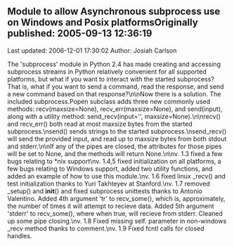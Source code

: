 ## Module to allow Asynchronous subprocess use on Windows and Posix platformsOriginally published: 2005-09-13 12:36:19 
Last updated: 2006-12-01 17:30:02 
Author: Josiah Carlson 
 
The 'subprocess' module in Python 2.4 has made creating and accessing subprocess streams in Python relatively convenient for all supported platforms, but what if you want to interact with the started subprocess?  That is, what if you want to send a command, read the response, and send a new command based on that response?\n\nNow there is a solution.  The included subprocess.Popen subclass adds three new commonly used methods: recv(maxsize=None), recv_err(maxsize=None), and send(input), along with a utility method: send_recv(input='', maxsize=None).\n\nrecv() and recv_err() both read at most maxsize bytes from the started subprocess.\nsend() sends strings to the started subprocess.\nsend_recv() will send the provided input, and read up to maxsize bytes from both stdout and stderr.\n\nIf any of the pipes are closed, the attributes for those pipes will be set to None, and the methods will return None.\n\nv. 1.3 fixed a few bugs relating to *nix support\nv. 1.4,5 fixed initialization on all platforms, a few bugs relating to Windows support, added two utility functions, and added an example of how to use this module.\nv. 1.6 fixed linux _recv() and test initialization thanks to Yuri Takhteyev at Stanford.\nv. 1.7 removed _setup() and __init__() and fixed subprocess unittests thanks to Antonio Valentino.  Added 4th argument 'tr' to recv_some(), which is, approximately, the number of times it will attempt to recieve data.  Added 5th argument 'stderr' to recv_some(), where when true, will recieve from stderr.  Cleaned up some pipe closing.\nv. 1.8 Fixed missing self. parameter in non-windows _recv method thanks to comment.\nv. 1.9 Fixed fcntl calls for closed handles.